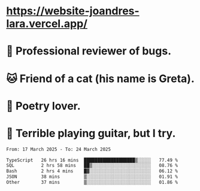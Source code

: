 # https://website-joandres-lara.vercel.app/
# 🐛 Professional reviewer of bugs.
# 🐱 Friend of a cat (his name is Greta).
# 📜 Poetry lover.
# 🎸 Terrible playing guitar, but I try.

<!--START_SECTION:waka-->

```txt
From: 17 March 2025 - To: 24 March 2025

TypeScript   26 hrs 16 mins  ███████████████████▒░░░░░   77.49 %
SQL          2 hrs 58 mins   ██▒░░░░░░░░░░░░░░░░░░░░░░   08.76 %
Bash         2 hrs 4 mins    █▓░░░░░░░░░░░░░░░░░░░░░░░   06.12 %
JSON         38 mins         ▒░░░░░░░░░░░░░░░░░░░░░░░░   01.91 %
Other        37 mins         ▒░░░░░░░░░░░░░░░░░░░░░░░░   01.86 %
```

<!--END_SECTION:waka-->
